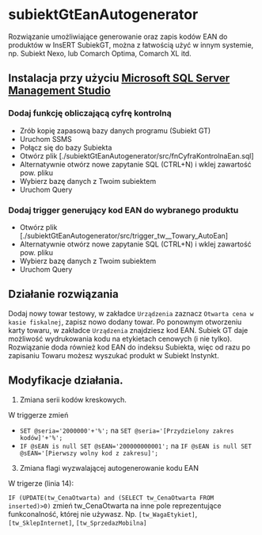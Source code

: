 # subiektGtEanAutogenerator
Rozwiązanie umożliwiające generowanie oraz zapis kodów EAN do produktów w InsERT SubiekGT, można z łatwością użyć w innym systemie, np. Subiekt Nexo, lub Comarch Optima, Comarch XL itd.

## Instalacja przy użyciu [Microsoft SQL Server Management Studio](https://docs.microsoft.com/en-us/sql/ssms/download-sql-server-management-studio-ssms?view=sql-server-ver15)
### Dodaj funkcję obliczającą cyfrę kontrolną
* Zrób kopię zapasową bazy danych programu (Subiekt GT)
* Uruchom SSMS
* Połącz się do bazy Subiekta
* Otwórz plik [./subiektGtEanAutogenerator/src/fnCyfraKontrolnaEan.sql]
* Alternatywnie otwórz nowe zapytanie SQL (CTRL+N) i wklej zawartość pow. pliku
* Wybierz bazę danych z Twoim subiektem
* Uruchom Query

### Dodaj trigger generujący kod EAN do wybranego produktu
* Otwórz plik [./subiektGtEanAutogenerator/src/trigger_tw__Towary_AutoEan]
* Alternatywnie otwórz nowe zapytanie SQL (CTRL+N) i wklej zawartość pow. pliku
* Wybierz bazę danych z Twoim subiektem
* Uruchom Query

## Działanie rozwiązania

Dodaj nowy towar testowy, w zakładce `Urządzenia` zaznacz `Otwarta cena w kasie fiskalnej`, zapisz nowo dodany towar.
Po ponownym otworzeniu karty towaru, w zakładce `Urządzenia` znajdziesz kod EAN. Subiek GT daje możliwość wydrukowania kodu na etykietach cenowych (i nie tylko).
Rozwiązanie doda również kod EAN do indeksu Subiekta, więc od razu po zapisaniu Towaru możesz wyszukać produkt w Subiekt Instynkt.

## Modyfikacje działania.
1. Zmiana serii kodów kreskowych.

W triggerze zmień
* `SET @seria='2000000'+'%';` na `SET @seria='[Przydzielony zakres kodów]'+'%';` 
* `IF @sEAN is null SET @sEAN='200000000001';` na `IF @sEAN is null SET @sEAN='[Pierwszy wolny kod z zakresu]';`
3. Zmiana flagi wyzwalającej autogenerowanie kodu EAN

W trigerze (linia 14):

`IF (UPDATE(tw_CenaOtwarta) and (SELECT tw_CenaOtwarta FROM inserted)>0)` zmień tw_CenaOtwarta na inne pole reprezentujące funkconalność, której nie używasz. Np. `[tw_WagaEtykiet]`, `[tw_SklepInternet]`, `[tw_SprzedazMobilna]`

